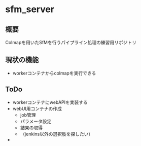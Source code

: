# sfm_server

## 概要

Colmapを用いたSfMを行うパイプライン処理の練習用リポジトリ

## 現状の機能

- workerコンテナからcolmapを実行できる

## ToDo

- workerコンテナにwebAPIを実装する
- webUI用コンテナの作成
    - job管理
    - パラメータ設定
    - 結果の取得
    - （jenkins以外の選択肢を探したい）
- 
